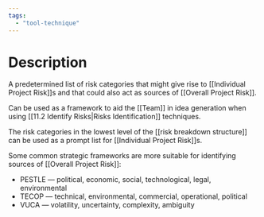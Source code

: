 ```yaml
---
tags:
  - "tool-technique"
---
```

# Description
A predetermined list of risk categories that might give rise to [[Individual Project Risk]]s and that could also act as sources of [[Overall Project Risk]].

Can be used as a framework to aid the [[Team]] in idea generation when using [[11.2 Identify Risks|Risks Identification]] techniques.

The risk categories in the lowest level of the [[risk breakdown structure]] can be used as a prompt list for [[Individual Project Risk]]s.

Some common strategic frameworks are more suitable for identifying sources of [[Overall Project Risk]]:
- PESTLE — political, economic, social, technological, legal, environmental
- TECOP — technical, environmental, commercial, operational, political
- VUCA — volatility, uncertainty, complexity, ambiguity